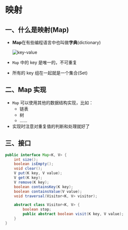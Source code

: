 # 映射

## 一、什么是映射(Map)

* **Map**在有些编程语言中也叫做**字典**(dictionary)

  ![key-value](https://i.loli.net/2020/10/30/VYkeRaGzryc6jgp.png)

* `Map` 中的 key 是唯一的，不可重复

* 所有的 key 组在一起就是一个集合(Set)

## 二、Map 实现

* `Map` 可以使用其他的数据结构实现，比如：
  * 链表
  * 树
  * ……
* 实现时注意对重复值的判断和处理就好了

## 三、接口

```java
public interface Map<K, V> {
    int size();
    boolean isEmpty();
    void clear();
    V put(K key, V value);
    V get(K key);
    V remove(K key);
    boolean containsKey(K key);
    boolean containsValue(V value);
    void traversal(Visitor<K, V> visitor);

    abstract class Visitor<K, V> {
        boolean stop;
        public abstract boolean visit(K key, V value);
    }
}
```